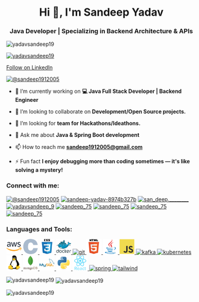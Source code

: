 


<h1 align="center">Hi 👋, I'm Sandeep Yadav</h1>
<h3 align="center">Java Developer | Specializing in Backend Architecture & APIs</h3>

<p align="left"> <img src="https://komarev.com/ghpvc/?username=yadavsandeep19&label=Profile%20views&color=0e75b6&style=flat" alt="yadavsandeep19" /> </p>

<p align="left"> <a href="https://github.com/ryo-ma/github-profile-trophy"><img src="https://github-profile-trophy.vercel.app/?username=yadavsandeep19" alt="yadavsandeep19" /></a> </p>


<a class="libutton" href="https://www.linkedin.com/comm/mynetwork/discovery-see-all?usecase=PEOPLE_FOLLOWS&followMember=sandeep-yadav-8974b327b" target="_blank">Follow on LinkedIn</a>

<p align="left"> <a href="https://twitter.com/@sandeep1912005" target="blank"><img src="https://img.shields.io/twitter/follow/@sandeep1912005?logo=twitter&style=for-the-badge" alt="@sandeep1912005" /></a> </p>

- 🔭 I’m currently working on **💻 Java Full Stack Developer | Backend Engineer**

- 👯 I’m looking to collaborate on **Development/Open Source projects.**

- 🤝 I’m looking for **team for Hackathons/Ideathons.**

- 💬 Ask me about **Java & Spring Boot development**

- 📫 How to reach me **sandeep1912005@gmail.com**

- ⚡ Fun fact **I enjoy debugging more than coding sometimes — it's like solving a mystery!**

<h3 align="left">Connect with me:</h3>
<p align="left">
<a href="https://twitter.com/@sandeep1912005" target="blank"><img align="center" src="https://raw.githubusercontent.com/rahuldkjain/github-profile-readme-generator/master/src/images/icons/Social/twitter.svg" alt="@sandeep1912005" height="30" width="40" /></a>
<a href="https://linkedin.com/in/sandeep-yadav-8974b327b" target="blank"><img align="center" src="https://raw.githubusercontent.com/rahuldkjain/github-profile-readme-generator/master/src/images/icons/Social/linked-in-alt.svg" alt="sandeep-yadav-8974b327b" height="30" width="40" /></a>
<a href="https://instagram.com/san_deep.________" target="blank"><img align="center" src="https://raw.githubusercontent.com/rahuldkjain/github-profile-readme-generator/master/src/images/icons/Social/instagram.svg" alt="san_deep.________" height="30" width="40" /></a>
<a href="https://www.codechef.com/users/yadavsandeep_9" target="blank"><img align="center" src="https://cdn.jsdelivr.net/npm/simple-icons@3.1.0/icons/codechef.svg" alt="yadavsandeep_9" height="30" width="40" /></a>
<a href="https://www.hackerrank.com/sandeep_75" target="blank"><img align="center" src="https://raw.githubusercontent.com/rahuldkjain/github-profile-readme-generator/master/src/images/icons/Social/hackerrank.svg" alt="sandeep_75" height="30" width="40" /></a>
<a href="https://codeforces.com/profile/sandeep_75" target="blank"><img align="center" src="https://raw.githubusercontent.com/rahuldkjain/github-profile-readme-generator/master/src/images/icons/Social/codeforces.svg" alt="sandeep_75" height="30" width="40" /></a>
<a href="https://www.leetcode.com/sandeep_75" target="blank"><img align="center" src="https://raw.githubusercontent.com/rahuldkjain/github-profile-readme-generator/master/src/images/icons/Social/leet-code.svg" alt="sandeep_75" height="30" width="40" /></a>
<a href="https://auth.geeksforgeeks.org/user/sandeep_75" target="blank"><img align="center" src="https://raw.githubusercontent.com/rahuldkjain/github-profile-readme-generator/master/src/images/icons/Social/geeks-for-geeks.svg" alt="sandeep_75" height="30" width="40" /></a>
</p>

<h3 align="left">Languages and Tools:</h3>
<p align="left"> <a href="https://aws.amazon.com" target="_blank" rel="noreferrer"> <img src="https://raw.githubusercontent.com/devicons/devicon/master/icons/amazonwebservices/amazonwebservices-original-wordmark.svg" alt="aws" width="40" height="40"/> </a> <a href="https://www.cprogramming.com/" target="_blank" rel="noreferrer"> <img src="https://raw.githubusercontent.com/devicons/devicon/master/icons/c/c-original.svg" alt="c" width="40" height="40"/> </a> <a href="https://www.w3schools.com/css/" target="_blank" rel="noreferrer"> <img src="https://raw.githubusercontent.com/devicons/devicon/master/icons/css3/css3-original-wordmark.svg" alt="css3" width="40" height="40"/> </a> <a href="https://www.docker.com/" target="_blank" rel="noreferrer"> <img src="https://raw.githubusercontent.com/devicons/devicon/master/icons/docker/docker-original-wordmark.svg" alt="docker" width="40" height="40"/> </a> <a href="https://git-scm.com/" target="_blank" rel="noreferrer"> <img src="https://www.vectorlogo.zone/logos/git-scm/git-scm-icon.svg" alt="git" width="40" height="40"/> </a> <a href="https://www.w3.org/html/" target="_blank" rel="noreferrer"> <img src="https://raw.githubusercontent.com/devicons/devicon/master/icons/html5/html5-original-wordmark.svg" alt="html5" width="40" height="40"/> </a> <a href="https://www.java.com" target="_blank" rel="noreferrer"> <img src="https://raw.githubusercontent.com/devicons/devicon/master/icons/java/java-original.svg" alt="java" width="40" height="40"/> </a> <a href="https://developer.mozilla.org/en-US/docs/Web/JavaScript" target="_blank" rel="noreferrer"> <img src="https://raw.githubusercontent.com/devicons/devicon/master/icons/javascript/javascript-original.svg" alt="javascript" width="40" height="40"/> </a> <a href="https://kafka.apache.org/" target="_blank" rel="noreferrer"> <img src="https://www.vectorlogo.zone/logos/apache_kafka/apache_kafka-icon.svg" alt="kafka" width="40" height="40"/> </a> <a href="https://kubernetes.io" target="_blank" rel="noreferrer"> <img src="https://www.vectorlogo.zone/logos/kubernetes/kubernetes-icon.svg" alt="kubernetes" width="40" height="40"/> </a> <a href="https://www.linux.org/" target="_blank" rel="noreferrer"> <img src="https://raw.githubusercontent.com/devicons/devicon/master/icons/linux/linux-original.svg" alt="linux" width="40" height="40"/> </a> <a href="https://www.mongodb.com/" target="_blank" rel="noreferrer"> <img src="https://raw.githubusercontent.com/devicons/devicon/master/icons/mongodb/mongodb-original-wordmark.svg" alt="mongodb" width="40" height="40"/> </a> <a href="https://www.mysql.com/" target="_blank" rel="noreferrer"> <img src="https://raw.githubusercontent.com/devicons/devicon/master/icons/mysql/mysql-original-wordmark.svg" alt="mysql" width="40" height="40"/> </a> <a href="https://www.python.org" target="_blank" rel="noreferrer"> <img src="https://raw.githubusercontent.com/devicons/devicon/master/icons/python/python-original.svg" alt="python" width="40" height="40"/> </a> <a href="https://reactjs.org/" target="_blank" rel="noreferrer"> <img src="https://raw.githubusercontent.com/devicons/devicon/master/icons/react/react-original-wordmark.svg" alt="react" width="40" height="40"/> </a> <a href="https://spring.io/" target="_blank" rel="noreferrer"> <img src="https://www.vectorlogo.zone/logos/springio/springio-icon.svg" alt="spring" width="40" height="40"/> </a> <a href="https://tailwindcss.com/" target="_blank" rel="noreferrer"> <img src="https://www.vectorlogo.zone/logos/tailwindcss/tailwindcss-icon.svg" alt="tailwind" width="40" height="40"/> </a> </p>

<p><img align="left" src="https://github-readme-stats.vercel.app/api/top-langs?username=yadavsandeep19&show_icons=true&locale=en&layout=compact" alt="yadavsandeep19" /></p>

<p>&nbsp;<img align="center" src="https://github-readme-stats.vercel.app/api?username=yadavsandeep19&show_icons=true&locale=en" alt="yadavsandeep19" /></p>

<p><img align="center" src="https://github-readme-streak-stats.herokuapp.com/?user=yadavsandeep19&" alt="yadavsandeep19" /></p>

